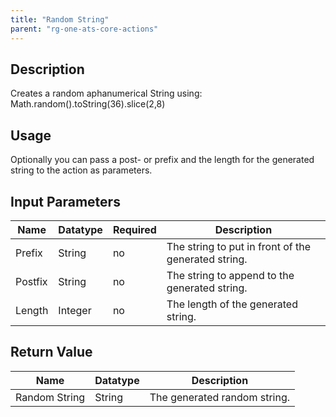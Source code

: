 ```yaml
---
title: "Random String"
parent: "rg-one-ats-core-actions"
---
```


## Description

Creates a random aphanumerical String using:
Math.random().toString(36).slice(2,8)

## Usage

Optionally you can pass a post- or prefix and the length for the generated string to the action as parameters.

## Input Parameters

Name | Datatype | Required | Description
---- | -------- | ------- |---------------
Prefix | String | no | The string to put in front of the generated string.
Postfix | String | no | The string to append to the generated string.
Length | Integer | no | The length of the generated string.

## Return Value

Name | Datatype | Description
---- | --------- | ---------------
Random String | String | The generated random string.
